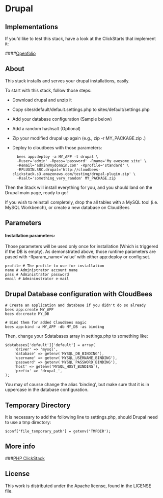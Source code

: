# Drupal

## Implementations

If you'd like to test this stack, have a look at the ClickStarts that implement 
it:

####[Openfolio](https://github.com/cloudbees-community/openfolio-clickstart)

## About

This stack installs and serves your drupal installations, easily.

To start with this stack, follow those steps:
- Download drupal and unzip it
- Copy sites/default/default.settings.php to sites/default/settings.php
- Add your database configuration (Sample below)
- Add a random hashsalt (Optional)
- Zip your modified drupal up again (e.g., zip -r MY_PACKAGE.zip .)
- Deploy to cloudbees with those parameters:
    
        bees app:deploy -a MY_APP -t drupal \
        -Ruser='admin' -Rpass='password' -Rname='My awesome site' \
        -Remail='admin@mydomain.com' -Rprofile='standard' \
        -RPLUGIN.SRC.drupal='http://cloudbees-clickstack.s3.amazonaws.com/testing/drupal-plugin.zip' \
        -Rsalt='something_very_random' MY_PACKAGE.zip 


Then the Stack will install everything for you, and you should land on the
Drupal main page, ready to go!

If you wish to reinstall completely, drop the all tables with a MySQL tool (i.e.
MySQL Workbench), or create a new database on CloudBees

## Parameters

#### Installation parameters:

Those parameters will be used only once for installation (Which is triggered if
the DB is empty). As demonstrated above, those runtime parameters are pased
with -Rparam_name='value' with either app:deploy or config:set.

    profile # The profile to use for installation
    name # Administrator account name
    pass # Administrator password
    email # Admininstrator e-mail

## Drupal Database configuration with CloudBees

    # Create an application and database if you didn't do so already
    bees app:create MY_APP
    bees db:create MY_DB

    # Bind them for added CloudBees magic
    bees app:bind -a MY_APP -db MY_DB -as binding 

Then, change your $databases array in settings.php to something like:

    $databases['default']['default'] = array(
        'driver' => 'mysql',
        'database' => getenv('MYSQL_DB_BINDING'),
        'username' => getenv('MYSQL_USERNAME_BINDING'),
        'password' => getenv('MYSQL_PASSWORD_BINDING'),
        'host' => getenv('MYSQL_HOST_BINDING'),
        'prefix' => 'drupal_',
    );

You may of course change the alias 'binding', but make sure that it is in
uppercase in the database configuration.

## Temporary Directory

It is necessary to add the following line to settings.php, should Drupal need to
use a tmp directory:

    $conf['file_temporary_path'] = getenv('TMPDIR');

## More info

###[PHP ClickStack](https://github.com/cloudbees-community/php-clickstack)

## License

This work is distributed under the Apache license, found in the LICENSE file.